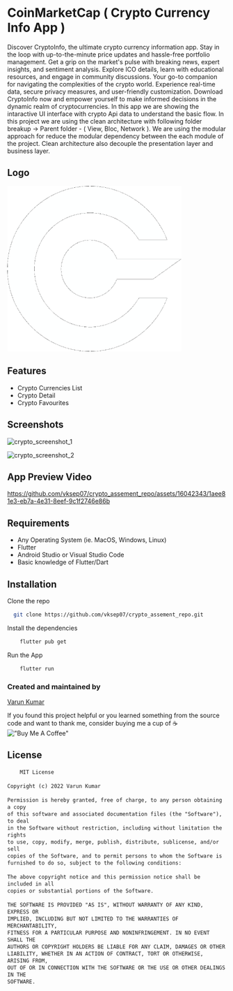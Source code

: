 # CoinMarketCap  ( Crypto Currency Info App )

Discover CryptoInfo, the ultimate crypto currency information app. Stay in the loop with up-to-the-minute price updates and hassle-free portfolio management. Get a grip on the market's pulse with breaking news, expert insights, and sentiment analysis. Explore ICO details, learn with educational resources, and engage in community discussions. Your go-to companion for navigating the complexities of the crypto world. Experience real-time data, secure privacy measures, and user-friendly customization. Download CryptoInfo now and empower yourself to make informed decisions in the dynamic realm of cryptocurrencies. 
In this app we are showing the intaractive UI interface with crypto Api data  to understand the basic flow. In this project we are using the clean architecture  with following folder breakup -> Parent folder - ( View, Bloc, Network ). We are using the modular approach for reduce the modular dependency between the each module of the project. Clean architecture also decouple the presentation layer and business layer.


## Logo

<img src="https://github.com/vksep07/crypto_assement_repo/blob/main/assets/images/crypto_logo_white.png" alt="drawing" style="width:400px;"/>


## Features

- Crypto Currencies List
- Crypto Detail
- Crypto Favourites


## Screenshots


![crypto_screenshot_1](https://github.com/vksep07/crypto_assement_repo/assets/16042343/092bb3d4-7b6f-442d-85d7-094cf524f190)

![crypto_screenshot_2](https://github.com/vksep07/crypto_assement_repo/assets/16042343/68613932-dedb-46a6-8c8c-38e4017ddd1e)


## App Preview Video


https://github.com/vksep07/crypto_assement_repo/assets/16042343/1aee81e3-eb7a-4e31-8eef-9c1f2746e86b


## Requirements

- Any Operating System (ie. MacOS, Windows, Linux)
- Flutter
- Android Studio or Visual Studio Code
- Basic knowledge of Flutter/Dart


## Installation

Clone the repo

```bash
  git clone https://github.com/vksep07/crypto_assement_repo.git
```

Install the dependencies

```bash
    flutter pub get
```

Run the App

```bash
    flutter run
```
### Created and maintained by 
[Varun Kumar](https://github.com/vksep07)


If you found this project helpful or you learned something from the source code and want to thank me, consider buying me a cup of ☕<br>
!["Buy Me A Coffee"](https://www.buymeacoffee.com/assets/img/custom_images/orange_img.png)
## License

```
    MIT License

Copyright (c) 2022 Varun Kumar

Permission is hereby granted, free of charge, to any person obtaining a copy
of this software and associated documentation files (the "Software"), to deal
in the Software without restriction, including without limitation the rights
to use, copy, modify, merge, publish, distribute, sublicense, and/or sell
copies of the Software, and to permit persons to whom the Software is
furnished to do so, subject to the following conditions:

The above copyright notice and this permission notice shall be included in all
copies or substantial portions of the Software.

THE SOFTWARE IS PROVIDED "AS IS", WITHOUT WARRANTY OF ANY KIND, EXPRESS OR
IMPLIED, INCLUDING BUT NOT LIMITED TO THE WARRANTIES OF MERCHANTABILITY,
FITNESS FOR A PARTICULAR PURPOSE AND NONINFRINGEMENT. IN NO EVENT SHALL THE
AUTHORS OR COPYRIGHT HOLDERS BE LIABLE FOR ANY CLAIM, DAMAGES OR OTHER
LIABILITY, WHETHER IN AN ACTION OF CONTRACT, TORT OR OTHERWISE, ARISING FROM,
OUT OF OR IN CONNECTION WITH THE SOFTWARE OR THE USE OR OTHER DEALINGS IN THE
SOFTWARE.

```
